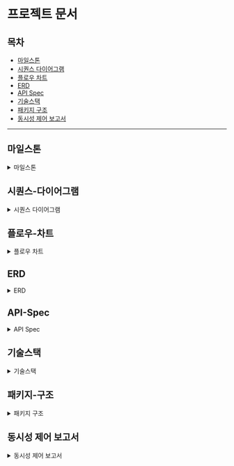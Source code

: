 # 프로젝트 문서

## 목차
- [마일스톤](#마일스톤)
- [시퀀스 다이어그램](#시퀀스-다이어그램)
- [플로우 차트](#플로우-차트)
- [ERD](#ERD)
- [API Spec](#API-Spec)
- [기술스택](#기술스택)
- [패키지 구조](#패키지-구조)
- [동시성 제어 보고서](#동시성-제어-보고서)

---

## 마일스톤
<details>
  <summary>마일스톤</summary>

## E Commerce 시나리오 기반 서버 구축 마일스톤

### Week 3 (24H)
- 마일스톤 작성 (2H)
- 시나리오 분석 (2H)
- 시퀀스 다이어그램 작성 (4H)
- 플로우 차트 작성 (3H)
- 도메인 모델링 (4H)
- ERD 작성 (1H)
- Mock API 작성 (4H)
- API Spec 작성 (2H)
- 패키지 구조 작성 (1H)
- 기술스택 작성 (1H)

### Week 4 (22H)
- 도메인 엔티티 생성 (4H)
- API 통합테스트 작성 및 Service, DTO 객체 생성 (4H)
- 생성된 DTO 의 Validation 단위테스트 작성 (2H)
- Service 단위테스트 작성, Repository 객체 생성 (4H)
- Repository Interface 생성 (1H)
- RepositoryImpl 과 JpaRepository 기능 구현 (2H)
- JpaRepository 통합 테스트 생성 및 통과 (2H)
- Service 단위 테스트 통과 및 통합 테스트 작성 후 통과 (2H)
- API 통합테스트 통과 및 테스트 전체 점검 (1H)

### Week 5 (18H)
- 동시성 제어가 필요한 케이스 선별 (2H)
- 동시성 제어를 검증할 수 있는 통합테스트 작성 (4H)
- 동시성 제어를 위한 락 구현 (4H)
- 데이터 플랫폼 전송을 위한 Interface Component 생성 (2H)
- 데이터 플랫폼 전송을 위한 Component Mocking 후 테스트 통과 (4H)
- 동시성 통합테스트 통과 보고서 작성 (2H)

</details>

## 시퀀스-다이어그램
<details>
  <summary>시퀀스 다이어그램</summary>

### Point
![1 point](https://github.com/user-attachments/assets/cec67efc-14bd-47d8-897d-3dfbe487c069)
### Item
![2 item](https://github.com/user-attachments/assets/1fbb992f-9c23-473a-9630-3d46f72e3483)
### Order
![3 order](https://github.com/user-attachments/assets/09ab398b-9270-4b25-80d8-732c8b6e945c)

</details>

## 플로우-차트
<details>
  <summary>플로우 차트</summary>

### Point
<div style="text-align: center;">
    <img src="https://github.com/user-attachments/assets/005e8f70-72c8-4f0f-b13e-0f4e962b7a1b" alt="1 point" width="300"/>
</div>

### Item
<div style="text-align: center;">
    <img src="https://github.com/user-attachments/assets/6091746d-2bca-4dcd-aec3-81c1da182cf4" alt="2 item" width="300"/>
</div>

### Order
<div style="text-align: center;">
    <img src="https://github.com/user-attachments/assets/ca0f0f49-c228-4c77-b6de-174c82d33d9f" alt="3 order" width="300"/>
</div>

</details>

## ERD
<details>
  <summary>ERD</summary>

![erd](https://github.com/user-attachments/assets/2bf4cac8-72be-460c-b514-22fdd45aa070)

</details>

## API-Spec
<details>
  <summary>API Spec</summary>

- Rest Docs 와 Swagger 의 전체 내용은 인쇄본을 통해 확인하실 수 있습니다.
  - [Rest-Docs 인쇄본](https://github.com/psam1017/hhplus-ecommerce/tree/STEP6/docs/api-docs/rest-docs)
  - [Swagger-UI 인쇄본](https://github.com/psam1017/hhplus-ecommerce/tree/STEP6/docs/api-docs/swagger)

- Rest Docs 에서 API Spec 을 확인하실 수 있습니다.

![rest-docs-example](https://github.com/user-attachments/assets/313674fd-8f16-450a-9fb9-0bfcf9dcdf45)

- Swagger 를 통해 API 를 테스트할 수 있습니다. API Spec 은 Rest Docs 에서 확인하십시오.

![swagger-example](https://github.com/user-attachments/assets/952473cc-13c1-4be2-923d-9ad818f45a46)

</details>

## 기술스택
<details>
  <summary>기술스택</summary>

### Web Application Server
- **Java 17**
- **Spring Boot**
  - Spring Web
  - Spring Validation
  - Spring Security
  - Jwt
  - Spring Data JPA
  - Query DSL

### Messaging Solution
- **Spring for Apache Kafka**

### Database
- **H2** (Domain)
- **Prometheus** (Application Metadata)
- **Redis** (Caching)

### Monitoring System
- **Spring Actuator**
- **Grafana**

### Documentation
- **Spring Rest Docs**
- **Swagger**

### Test
- **Spring Boot Test**

</details>

## 패키지-구조
<details>
  <summary>패키지 구조</summary>

```
/
├── interfaces
│   ├── common
│   │   ├── interceptor
│   │   ├── security
│   │   ├── validator
│   │   └── ...
│   └── (도메인)
│       ├── Controller.java
│       └── dto
│           ├── request
│           │   └── Request.java
│           └── response
│               └── Response.java
├── application
│   ├── common
│   └── (도메인)
│       ├── Facade.java
│       ├── Command.java
│       └── Info.java
├── domain
│   ├── common
│   └── (도메인)
│       ├── Entity.java
│       ├── Service.java
│       ├── enumeration
│       │   └── Enumeration.java
│       ├── exception
│       │   └── Exception.java
│       └── repository
│           └── Repository.java
├── infrastructure
│   ├── jwt
│   └── persistence
│       └── (도메인)
│           ├── jpa
│           │   ├── JpaRepository.java
│           │   └── QueryDslRepository.java
│           └── RepositoryImpl.java
└── config
    └── Config.java
```

</details>

## 동시성 제어 보고서
<details>
  <summary>동시성 제어 보고서</summary>

- STEP 11 과제인 동시성 제어 보고서입니다. 해당 문서 참고 부탁드립니다.

[동시성 제어 보고서](https://github.com/psam1017/hhplus-ecommerce/blob/STEP11/docs/concurrency/note.md)

</details>
